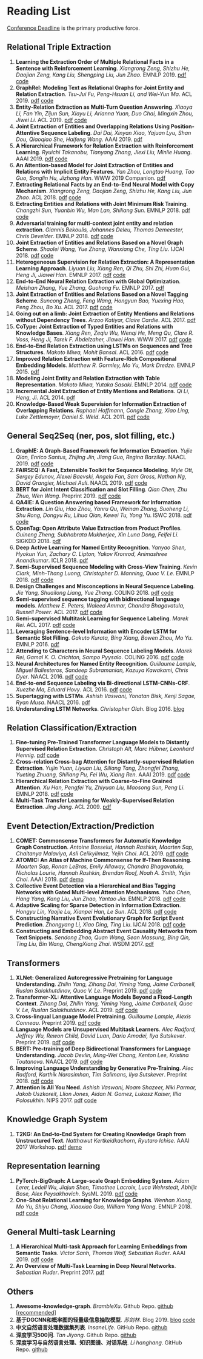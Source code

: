 # Reading List

[Conference Deadline](https://jackietseng.github.io/conference_call_for_paper/conferences.html) is the primary productive force.

## Relational Triple Extraction

1. **Learning the Extraction Order of Multiple Relational Facts in a Sentence with Reinforcement Learning**. *Xiangrong Zeng, Shizhu He, Daojian Zeng, Kang Liu, Shengping Liu, Jun Zhao*. EMNLP 2019. [pdf](https://www.aclweb.org/anthology/D19-1035.pdf) [code](https://github.com/xiangrongzeng/multi_re)
2. **GraphRel: Modeling Text as Relational Graphs for Joint Entity and Relation Extraction**. *Tsu-Jui Fu, Peng-Hsuan Li, and Wei-Yun Ma*. ACL 2019. [pdf](https://tsujuifu.github.io/pubs/acl19_graph-rel.pdf) [code](https://github.com/tsujuifu/pytorch_graph-rel)
3. **Entity-Relation Extraction as Multi-Turn Question Answering**. *Xiaoya Li, Fan Yin, Zijun Sun, Xiayu Li, Arianna Yuan, Duo Chai, Mingxin Zhou, Jiwei Li*. ACL 2019. [pdf](https://arxiv.org/pdf/1905.05529.pdf) [code](https://github.com/ShannonAI/Entity-Relation-As-Multi-Turn-QA)
4. **Joint Extraction of Entities and Overlapping Relations Using Position-Attentive Sequence Labeling**. *Dai Dai, Xinyan Xiao, Yajuan Lyu, Shan Dou, Qiaoqiao She, Haifeng Wang*. AAAI 2019. [pdf](https://aaai.org/ojs/index.php/AAAI/article/view/4591/4469)
5. **A Hierarchical Framework for Relation Extraction with Reinforcement Learning**. *Ryuichi Takanobu, Tianyang Zhang, Jiexi Liu, Minlie Huang*. AAAI 2019. [pdf](https://arxiv.org/pdf/1811.03925.pdf) [code](https://github.com/truthless11/HRL-RE)
6. **An Attention-based Model for Joint Extraction of Entities and Relations with Implicit Entity Features**. *Yan Zhou, Longtao Huang, Tao Guo, Songlin Hu, Jizhong Han*. WWW 2019 Companion. [pdf](https://dl.acm.org/citation.cfm?id=3317704)
7. **Extracting Relational Facts by an End-to-End Neural Model with Copy Mechanism**. *Xiangrong Zeng, Daojian Zeng, Shizhu He, Kang Liu, Jun Zhao*. ACL 2018. [pdf](https://www.aclweb.org/anthology/P18-1047) [code](https://github.com/xiangrongzeng/copy_re)
8. **Extracting Entities and Relations with Joint Minimum Risk Training**. *Changzhi Sun, Yuanbin Wu, Man Lan, Shiliang Sun*. EMNLP 2018. [pdf](https://www.aclweb.org/anthology/D18-1249) [code](https://github.com/changzhisun/entrel-joint-mrt)
9. **Adversarial training for multi-context joint entity and relation extraction**. *Giannis Bekoulis, Johannes Deleu, Thomas Demeester, Chris Develder*. EMNLP 2018. [pdf](https://www.aclweb.org/anthology/D18-1307v2) [code](https://github.com/bekou/multihead_joint_entity_relation_extraction)
10. **Joint Extraction of Entities and Relations Based on a Novel Graph Scheme**. *Shaolei Wang, Yue Zhang, Wanxiang Che, Ting Liu*. IJCAI 2018. [pdf](https://www.ijcai.org/proceedings/2018/0620.pdf) [code](https://github.com/hitwsl/joint-entity-relation)
11. **Heterogeneous Supervision for Relation Extraction: A Representation Learning Approach**. *Liyuan Liu, Xiang Ren, Qi Zhu, Shi Zhi, Huan Gui, Heng Ji, Jiawei Han*. EMNLP 2017. [pdf](https://arxiv.org/pdf/1707.00166.pdf) [code](https://github.com/LiyuanLucasLiu/ReHession)
12. **End-to-End Neural Relation Extraction with Global Optimization**. *Meishan Zhang, Yue Zhang, Guohong Fu*. EMNLP 2017. [pdf](https://www.aclweb.org/anthology/D17-1182.pdf)
13. **Joint Extraction of Entities and Relations Based on a Novel Tagging Scheme**. *Suncong Zheng, Feng Wang, Hongyun Bao, Yuexing Hao, Peng Zhou, Bo Xu*. ACL 2017. [pdf](https://arxiv.org/pdf/1706.05075.pdf) [code](https://github.com/zsctju/triplets-extraction)
14. **Going out on a limb: Joint Extraction of Entity Mentions and Relations without Dependency Trees**. *Arzoo Katiyar, Claire Cardie*. ACL 2017. [pdf](https://www.aclweb.org/anthology/P17-1085.pdf)
15. **CoType: Joint Extraction of Typed Entities and Relations with Knowledge Bases**. *Xiang Ren, Zeqiu Wu, Wenqi He, Meng Qu, Clare R. Voss, Heng Ji, Tarek F. Abdelzaher, Jiawei Han*. WWW 2017. [pdf](https://arxiv.org/pdf/1610.08763.pdf) [code](https://github.com/INK-USC/DS-RelationExtraction)
16. **End-to-End Relation Extraction using LSTMs on Sequences and Tree Structures**. *Makoto Miwa, Mohit Bansal*. ACL 2016. [pdf](https://www.aclweb.org/anthology/P16-1105.pdf) [code](https://github.com/tticoin/LSTM-ER)
17. **Improved Relation Extraction with Feature-Rich Compositional Embedding Models**. *Matthew R. Gormley, Mo Yu, Mark Dredze*. EMNLP 2015. [pdf](https://www.aclweb.org/anthology/D15-1205.pdf)
18. **Modeling Joint Entity and Relation Extraction with Table Representation**. *Makoto Miwa, Yutaka Sasaki*. EMNLP 2014. [pdf](https://www.aclweb.org/anthology/D14-1200.pdf) [code](https://github.com/tticoin/JointER)
19. **Incremental Joint Extraction of Entity Mentions and Relations**. *Qi Li, Heng, Ji*. ACL 2014. [pdf](https://www.aclweb.org/anthology/P14-1038.pdf)
20. **Knowledge-Based Weak Supervision for Information Extraction of Overlapping Relations**. *Raphael Hoffmann, Congle Zhang, Xiao Ling, Luke Zettlemoyer, Daniel S. Weld*. ACL 2011. [pdf](https://www.aclweb.org/anthology/P11-1055.pdf) [code](http://raphaelhoffmann.com/mr/)

## General Seq2Seq (ner, pos, slot filling, etc.)

1. **GraphIE: A Graph-Based Framework for Information Extraction**. *Yujie Qian, Enrico Santus, Zhijing Jin, Jiang Guo, Regina Barzilay*. NAACL 2019. [pdf](https://arxiv.org/pdf/1810.13083.pdf) [code](https://github.com/thomas0809/GraphIE)
2. **FAIRSEQ: A Fast, Extensible Toolkit for Sequence Modeling**. *Myle Ott, Sergey Edunov, Alexei Baevski, Angela Fan, Sam Gross, Nathan Ng, David Grangier, Michael Auli*. NAACL 2019. [pdf](https://arxiv.org/pdf/1904.01038.pdf) [code](https://github.com/pytorch/fairseq)
3. **BERT for Joint Intent Classification and Slot Filling**. *Qian Chen, Zhu Zhuo, Wen Wang*. Preprint 2019. [pdf](https://arxiv.org/pdf/1902.10909.pdf) [code](https://github.com/MahmoudWahdan/dialog-nlu)
4. **QA4IE: A Question Answering based Framework for Information Extraction**. *Lin Qiu, Hao Zhou, Yanru Qu, Weinan Zhang, Suoheng Li, Shu Rong, Dongyu Ru, Lihua Qian, Kewei Tu, Yong Yu*. ISWC 2018. [pdf](https://arxiv.org/pdf/1804.03396.pdf) [code](https://github.com/SJTU-lqiu/QA4IE)
5. **OpenTag: Open Attribute Value Extraction from Product Profiles**. *Guineng Zheng, Subhabrata Mukherjee, Xin Luna Dong, Feifei Li*. SIGKDD 2018. [pdf](https://arxiv.org/pdf/1806.01264.pdf) 
6. **Deep Active Learning for Named Entity Recognition**. *Yanyao Shen, Hyokun Yun, Zachary C. Lipton, Yakov Kronrod, Animashree Anandkumar*. ICLR 2018. [pdf](https://openreview.net/pdf?id=ry018WZAZ)
7. **Semi-Supervised Sequence Modeling with Cross-View Training**. *Kevin Clark, Minh-Thang Luong, Christopher D. Manning, Quoc V. Le*. EMNLP 2018. [pdf](https://arxiv.org/pdf/1809.08370.pdf) [code](https://github.com/tensorflow/models/tree/master/research/cvt_text)
8. **Design Challenges and Misconceptions in Neural Sequence Labeling**. *Jie Yang, Shuailong Liang, Yue Zhang*. COLING 2018. [pdf](https://www.aclweb.org/anthology/C18-1327) [code](https://github.com/jiesutd/NCRFpp)
9. **Semi-supervised sequence tagging with bidirectional language models**. *Matthew E. Peters, Waleed Ammar, Chandra Bhagavatula, Russell Power*. ACL 2017. [pdf](https://arxiv.org/pdf/1705.00108.pdf) [code](https://github.com/allenai/allennlp)
10. **Semi-supervised Multitask Learning for Sequence Labeling**. *Marek Rei*. ACL 2017. [pdf](https://arxiv.org/pdf/1704.07156.pdf) [code](https://github.com/marekrei/sequence-labeler)
11. **Leveraging Sentence-level Information with Encoder LSTM for Semantic Slot Filling**. *Gakuto Kurata, Bing Xiang, Bowen Zhou, Mo Yu*. EMNLP 2016. [pdf](https://www.aclweb.org/anthology/D16-1223)
12. **Attending to Characters in Neural Sequence Labeling Models**. *Marek Rei, Gamal K. O. Crichton, Sampo Pyysalo*. COLING 2016. [pdf](https://www.aclweb.org/anthology/C16-1030) [code](https://github.com/marekrei/sequence-labeler)
13. **Neural Architectures for Named Entity Recognition**. *Guillaume Lample, Miguel Ballesteros, Sandeep Subramanian, Kazuya Kawakami, Chris Dyer*. NAACL 2016. [pdf](https://www.aclweb.org/anthology/N16-1030) [code](https://github.com/zalandoresearch/flair)
14. **End-to-end Sequence Labeling via Bi-directional LSTM-CNNs-CRF**. *Xuezhe Ma, Eduard Hovy*. ACL 2016. [pdf](https://aclweb.org/anthology/P16-1101) [code](https://github.com/jayavardhanr/End-to-end-Sequence-Labeling-via-Bi-directional-LSTM-CNNs-CRF-Tutorial)
15. **Supertagging with LSTMs**. *Ashish Vaswani, Yonatan Bisk, Kenji Sagae, Ryan Musa*. NAACL 2016. [pdf](https://www.aclweb.org/anthology/N16-1027) 
16. **Understanding LSTM Networks**. *Christopher Olah*. Blog 2016. [blog](http://colah.github.io/posts/2015-08-Understanding-LSTMs/)

## Relation Classification/Extraction

1. **Fine-tuning Pre-Trained Transformer Language Models to Distantly Supervised Relation Extraction**. *Christoph Alt, Marc Hübner, Leonhard Hennig*. [pdf](https://www.aclweb.org/anthology/P19-1134) [code](https://github.com/DFKI-NLP/DISTRE)
2. **Cross-relation Cross-bag Attention for Distantly-supervised Relation Extraction**. *Yujin Yuan, Liyuan Liu, Siliang Tang, Zhongfei Zhang, Yueting Zhuang, Shiliang Pu, Fei Wu, Xiang Ren*. AAAI 2019. [pdf](https://arxiv.org/pdf/1812.10604.pdf) [code](https://github.com/yuanyu255/PCNN_C2SA)
3. **Hierarchical Relation Extraction with Coarse-to-Fine Grained Attention**. *Xu Han, Pengfei Yu, Zhiyuan Liu, Maosong Sun, Peng Li*. EMNLP 2018. [pdf](https://aclweb.org/anthology/D18-1247) [code](https://github.com/thunlp/HNRE)
4. **Multi-Task Transfer Learning for Weakly-Supervised Relation Extraction**. *Jing Jiang*. ACL 2009. [pdf](https://www.aclweb.org/anthology/P09-1114)

## Event Detection/Extraction/Prediction

1. **COMET: Commonsense Transformers for Automatic Knowledge Graph Construction**. *Antoine Bosselut, Hannah Rashkin, Maarten Sap, Chaitanya Malaviya, Asli Celikyilmaz, Yejin Choi*. ACL 2019. [pdf](https://arxiv.org/pdf/1906.05317.pdf) [code](https://github.com/atcbosselut/comet-commonsense)
2. **ATOMIC: An Atlas of Machine Commonsense for If-Then Reasoning**. *Maarten Sap, Ronan LeBras, Emily Allaway, Chandra Bhagavatula, Nicholas Lourie, Hannah Rashkin, Brendan Roof, Noah A. Smith, Yejin Choi*. AAAI 2019. [pdf](https://arxiv.org/pdf/1811.00146.pdf) [demo](https://homes.cs.washington.edu/~msap/atomic/)
3. **Collective Event Detection via a Hierarchical and Bias Tagging Networks with Gated Multi-level Attention Mechanisms**. *Yubo Chen, Hang Yang, Kang Liu, Jun Zhao, Yantao Jia*. EMNLP 2018. [pdf](https://www.aclweb.org/anthology/D18-1158) [code](https://github.com/yubochen/NBTNGMA4ED)
4. **Adaptive Scaling for Sparse Detection in Information Extraction**. *Hongyu Lin, Yaojie Lu, Xianpei Han, Le Sun*. ACL 2018. [pdf](https://aclweb.org/anthology/P18-1095) [code](https://github.com/sanmusunrise/AdaScaling)
5. **Constructing Narrative Event Evolutionary Graph for Script Event Prediction**. *Zhongyang Li, Xiao Ding, Ting Liu*. IJCAI 2018. [pdf](https://arxiv.org/pdf/1805.05081.pdf) [code](https://github.com/eecrazy/ConstructingNEEG_IJCAI_2018)
6. **Constructing and Embedding Abstract Event Causality Networks from Text Snippets**. *Sendong Zhao, Quan Wang, Sean Massung, Bing Qin, Ting Liu, Bin Wang, ChengXiang Zhai*. WSDM 2017. [pdf](http://ir.hit.edu.cn/~sdzhao/CausalEmbedding.pdf)

## Transformers

1. **XLNet: Generalized Autoregressive Pretraining for Language Understanding**. *Zhilin Yang, Zihang Dai, Yiming Yang, Jaime Carbonell, Ruslan Salakhutdinov, Quoc V. Le*. Preprint 2019. [pdf](https://arxiv.org/pdf/1906.08237.pdf) [code](https://github.com/zihangdai/xlnet)
2. **Transformer-XL: Attentive Language Models Beyond a Fixed-Length Context**. *Zihang Dai, Zhilin Yang, Yiming Yang, Jaime Carbonell, Quoc V. Le, Ruslan Salakhutdinov*. ACL 2019. [pdf](https://arxiv.org/pdf/1901.02860.pdf) [code](https://github.com/kimiyoung/transformer-xl)
3. **Cross-lingual Language Model Pretraining**. *Guillaume Lample, Alexis Conneau*. Preprint 2019. [pdf](https://arxiv.org/pdf/1901.07291v1.pdf) [code](https://github.com/facebookresearch/XLM)
4. **Language Models are Unsupervised Multitask Learners**. *Alec Radford, Jeffrey Wu, Rewon Child, David Luan, Dario Amodei, Ilya Sutskever*. Preprint 2019. [pdf](https://d4mucfpksywv.cloudfront.net/better-language-models/language_models_are_unsupervised_multitask_learners.pdf) [code](https://github.com/openai/gpt-2)
5. **BERT: Pre-training of Deep Bidirectional Transformers for Language Understanding**. *Jacob Devlin, Ming-Wei Chang, Kenton Lee, Kristina Toutanova*. NAACL 2019. [pdf](https://www.aclweb.org/anthology/N19-1423) [code](https://github.com/google-research/bert)
6. **Improving Language Understanding by Generative Pre-Training**.  *Alec Radford, Karthik Narasimhan, Tim Salimans, Ilya Sutskever*. Preprint 2018. [pdf](https://s3-us-west-2.amazonaws.com/openai-assets/research-covers/language-unsupervised/language_understanding_paper.pdf) [code](https://github.com/openai/finetune-transformer-lm)
7. **Attention Is All You Need**. *Ashish Vaswani, Noam Shazeer, Niki Parmar, Jakob Uszkoreit, Llion Jones, Aidan N. Gomez, Lukasz Kaiser, Illia Polosukhin*. NIPS 2017. [pdf](https://papers.nips.cc/paper/7181-attention-is-all-you-need.pdf) [code](https://github.com/tensorflow/tensor2tensor)

## Knowledge Graph System

1. **T2KG: An End-to-End System for Creating Knowledge Graph from Unstructured Text**. *Natthawut Kertkeidkachorn, Ryutaro Ichise*. AAAI 2017 Workshop. [pdf](https://www.aaai.org/ocs/index.php/WS/AAAIW17/paper/download/15129/14743) [demo](https://sites.google.com/view/t2kg-demo/home)

## Representation learning

1. **PyTorch-BigGraph: A Large-scale Graph Embedding System**. *Adam Lerer, Ledell Wu, Jiajun Shen, Timothee Lacroix, Luca Wehrstedt, Abhijit Bose, Alex Peysakhovich*. SysML 2019. [pdf](https://www.sysml.cc/doc/2019/71.pdf) [code](https://github.com/facebookresearch/PyTorch-BigGraph)
2. **One-Shot Relational Learning for Knowledge Graphs**. *Wenhan Xiong, Mo Yu, Shiyu Chang, Xiaoxiao Guo, William Yang Wang*. EMNLP 2018. [pdf](https://arxiv.org/pdf/1808.09040.pdf) [code](https://github.com/xwhan/One-shot-Relational-Learning)

## General Multi-task Learning

1. **A Hierarchical Multi-task Approach for Learning Embeddings from Semantic Tasks**. *Victor Sanh, Thomas Wolf, Sebastian Ruder*. AAAI 2019. [pdf](https://arxiv.org/pdf/1811.06031.pdf) [code](https://github.com/huggingface/hmtl)
2. **An Overview of Multi-Task Learning in Deep Neural Networks**. *Sebastian Ruder*. Preprint 2017. [pdf](https://arxiv.org/pdf/1706.05098.pdf)

## Others

1. **Awesome-knowledge-graph**. *BrambleXu*. Github Repo. [github [recommended]](https://github.com/BrambleXu/knowledge-graph-learning)
2. **基于DGCNN和概率图的轻量级信息抽取模型**. *苏剑林*. Blog 2019. [blog](https://spaces.ac.cn/archives/6671) [code](https://github.com/bojone/kg-2019)
3. **中文自然语言处理数据集列表**. *InsaneLife*. GitHub Repo. [github](https://github.com/InsaneLife/ChineseNLPCorpus)
4. **深度学习500问**. *Tan Jiyong*. Github Repo. [github](https://github.com/scutan90/DeepLearning-500-questions)
5. **深度学习与自然语言处理、知识图谱、对话系统**. *Li hanghang*. GitHub Repo. [github](https://github.com/lihanghang/Knowledge-Graph)
